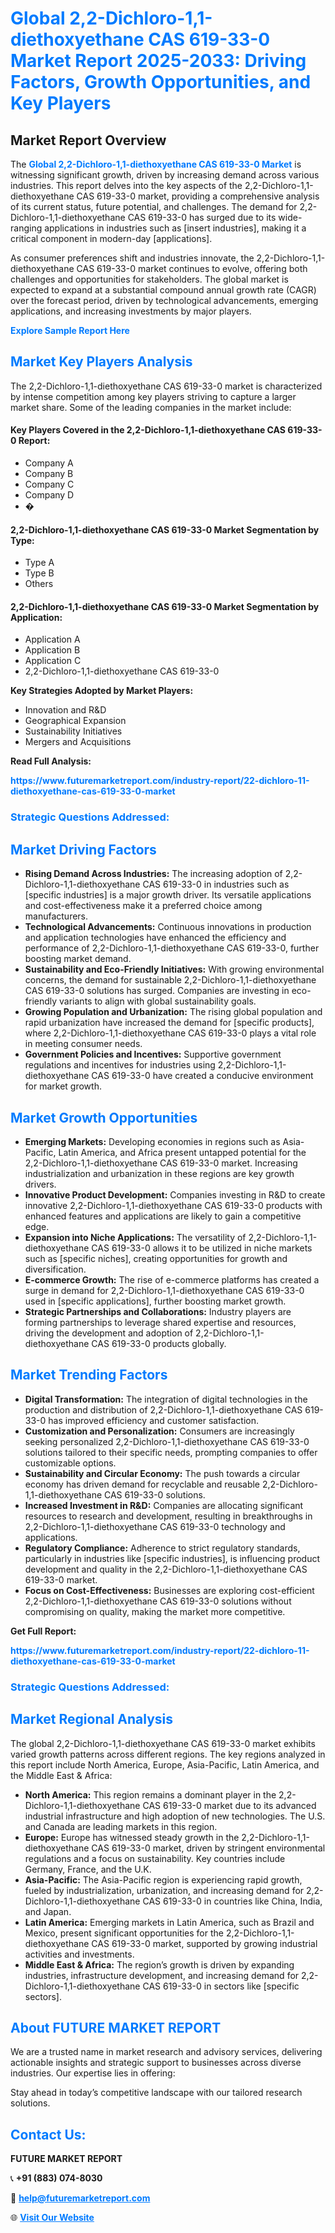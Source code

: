 <h1 style="color: #007BFF;">Global 2,2-Dichloro-1,1-diethoxyethane CAS 619-33-0 Market Report 2025-2033: Driving Factors, Growth Opportunities, and Key Players</h1>

<section id="overview">
<h2>Market Report Overview</h2>
<p>The <a href="https://www.futuremarketreport.com/industry-report/22-dichloro-11-diethoxyethane-cas-619-33-0-market" style="color: #007BFF; text-decoration: none;"><strong>Global 2,2-Dichloro-1,1-diethoxyethane CAS 619-33-0 Market</strong></a> is witnessing significant growth, driven by increasing demand across various industries. This report delves into the key aspects of the 2,2-Dichloro-1,1-diethoxyethane CAS 619-33-0 market, providing a comprehensive analysis of its current status, future potential, and challenges. The demand for 2,2-Dichloro-1,1-diethoxyethane CAS 619-33-0 has surged due to its wide-ranging applications in industries such as [insert industries], making it a critical component in modern-day [applications].</p>
<p>As consumer preferences shift and industries innovate, the 2,2-Dichloro-1,1-diethoxyethane CAS 619-33-0 market continues to evolve, offering both challenges and opportunities for stakeholders. The global market is expected to expand at a substantial compound annual growth rate (CAGR) over the forecast period, driven by technological advancements, emerging applications, and increasing investments by major players.</p>
</section>

<section id="overview">
<p><a href="https://www.futuremarketreport.com/request-sample/reportId=120269" style="color: #007BFF; text-decoration: none;"><strong>Explore Sample Report Here</strong></a></p>
</section>

<section id="key-players">
<h2 style="color: #007BFF;">Market Key Players Analysis</h2>
<p>The 2,2-Dichloro-1,1-diethoxyethane CAS 619-33-0 market is characterized by intense competition among key players striving to capture a larger market share. Some of the leading companies in the market include:</p>
<h4>Key Players Covered in the 2,2-Dichloro-1,1-diethoxyethane CAS 619-33-0 Report:</h4>
<ul><li>Company A</li><li>Company B</li><li>Company C</li><li>Company D</li><li>�</li></ul>
<h4>2,2-Dichloro-1,1-diethoxyethane CAS 619-33-0 Market Segmentation by Type:</h4>
<ul><li>Type A</li><li>Type B</li><li>Others</li></ul>

<h4>2,2-Dichloro-1,1-diethoxyethane CAS 619-33-0 Market Segmentation by Application:</h4>
<ul><li>Application A</li><li>Application B</li><li>Application C</li><li>2,2-Dichloro-1,1-diethoxyethane CAS 619-33-0</li></ul>
<p><strong>Key Strategies Adopted by Market Players:</strong></p>
<ul>
<li>Innovation and R&D</li>
<li>Geographical Expansion</li>
<li>Sustainability Initiatives</li>
<li>Mergers and Acquisitions</li>
</ul>
</section>

<section>
<p><strong>Read Full Analysis: </strong></p><a href="https://www.futuremarketreport.com/industry-report/22-dichloro-11-diethoxyethane-cas-619-33-0-market" style="color: #007BFF; text-decoration: none;"><strong>https://www.futuremarketreport.com/industry-report/22-dichloro-11-diethoxyethane-cas-619-33-0-market</strong></a>
<h3 style="color: #007BFF;">Strategic Questions Addressed:</h3>
</section>

<section id="driving-factors">
<h2 style="color: #007BFF;">Market Driving Factors</h2>
<ul>
<li><strong>Rising Demand Across Industries:</strong> The increasing adoption of 2,2-Dichloro-1,1-diethoxyethane CAS 619-33-0 in industries such as [specific industries] is a major growth driver. Its versatile applications and cost-effectiveness make it a preferred choice among manufacturers.</li>
<li><strong>Technological Advancements:</strong> Continuous innovations in production and application technologies have enhanced the efficiency and performance of 2,2-Dichloro-1,1-diethoxyethane CAS 619-33-0, further boosting market demand.</li>
<li><strong>Sustainability and Eco-Friendly Initiatives:</strong> With growing environmental concerns, the demand for sustainable 2,2-Dichloro-1,1-diethoxyethane CAS 619-33-0 solutions has surged. Companies are investing in eco-friendly variants to align with global sustainability goals.</li>
<li><strong>Growing Population and Urbanization:</strong> The rising global population and rapid urbanization have increased the demand for [specific products], where 2,2-Dichloro-1,1-diethoxyethane CAS 619-33-0 plays a vital role in meeting consumer needs.</li>
<li><strong>Government Policies and Incentives:</strong> Supportive government regulations and incentives for industries using 2,2-Dichloro-1,1-diethoxyethane CAS 619-33-0 have created a conducive environment for market growth.</li>
</ul>
</section>

<section id="growth-opportunities">
<h2 style="color: #007BFF;">Market Growth Opportunities</h2>
<ul>
<li><strong>Emerging Markets:</strong> Developing economies in regions such as Asia-Pacific, Latin America, and Africa present untapped potential for the 2,2-Dichloro-1,1-diethoxyethane CAS 619-33-0 market. Increasing industrialization and urbanization in these regions are key growth drivers.</li>
<li><strong>Innovative Product Development:</strong> Companies investing in R&D to create innovative 2,2-Dichloro-1,1-diethoxyethane CAS 619-33-0 products with enhanced features and applications are likely to gain a competitive edge.</li>
<li><strong>Expansion into Niche Applications:</strong> The versatility of 2,2-Dichloro-1,1-diethoxyethane CAS 619-33-0 allows it to be utilized in niche markets such as [specific niches], creating opportunities for growth and diversification.</li>
<li><strong>E-commerce Growth:</strong> The rise of e-commerce platforms has created a surge in demand for 2,2-Dichloro-1,1-diethoxyethane CAS 619-33-0 used in [specific applications], further boosting market growth.</li>
<li><strong>Strategic Partnerships and Collaborations:</strong> Industry players are forming partnerships to leverage shared expertise and resources, driving the development and adoption of 2,2-Dichloro-1,1-diethoxyethane CAS 619-33-0 products globally.</li>
</ul>
</section>

<section id="trending-factors">
<h2 style="color: #007BFF;">Market Trending Factors</h2>
<ul>
<li><strong>Digital Transformation:</strong> The integration of digital technologies in the production and distribution of 2,2-Dichloro-1,1-diethoxyethane CAS 619-33-0 has improved efficiency and customer satisfaction.</li>
<li><strong>Customization and Personalization:</strong> Consumers are increasingly seeking personalized 2,2-Dichloro-1,1-diethoxyethane CAS 619-33-0 solutions tailored to their specific needs, prompting companies to offer customizable options.</li>
<li><strong>Sustainability and Circular Economy:</strong> The push towards a circular economy has driven demand for recyclable and reusable 2,2-Dichloro-1,1-diethoxyethane CAS 619-33-0 solutions.</li>
<li><strong>Increased Investment in R&D:</strong> Companies are allocating significant resources to research and development, resulting in breakthroughs in 2,2-Dichloro-1,1-diethoxyethane CAS 619-33-0 technology and applications.</li>
<li><strong>Regulatory Compliance:</strong> Adherence to strict regulatory standards, particularly in industries like [specific industries], is influencing product development and quality in the 2,2-Dichloro-1,1-diethoxyethane CAS 619-33-0 market.</li>
<li><strong>Focus on Cost-Effectiveness:</strong> Businesses are exploring cost-efficient 2,2-Dichloro-1,1-diethoxyethane CAS 619-33-0 solutions without compromising on quality, making the market more competitive.</li>
</ul>
</section>

<section>
<p><strong>Get Full Report: </strong></p><a href="https://www.futuremarketreport.com/industry-report/22-dichloro-11-diethoxyethane-cas-619-33-0-market" style="color: #007BFF; text-decoration: none;"><strong>https://www.futuremarketreport.com/industry-report/22-dichloro-11-diethoxyethane-cas-619-33-0-market</strong></a>
<h3 style="color: #007BFF;">Strategic Questions Addressed:</h3>
</section>


<section id="regional-analysis">
<h2 style="color: #007BFF;">Market Regional Analysis</h2>
<p>The global 2,2-Dichloro-1,1-diethoxyethane CAS 619-33-0 market exhibits varied growth patterns across different regions. The key regions analyzed in this report include North America, Europe, Asia-Pacific, Latin America, and the Middle East & Africa:</p>
<ul>
<li><strong>North America:</strong> This region remains a dominant player in the 2,2-Dichloro-1,1-diethoxyethane CAS 619-33-0 market due to its advanced industrial infrastructure and high adoption of new technologies. The U.S. and Canada are leading markets in this region.</li>
<li><strong>Europe:</strong> Europe has witnessed steady growth in the 2,2-Dichloro-1,1-diethoxyethane CAS 619-33-0 market, driven by stringent environmental regulations and a focus on sustainability. Key countries include Germany, France, and the U.K.</li>
<li><strong>Asia-Pacific:</strong> The Asia-Pacific region is experiencing rapid growth, fueled by industrialization, urbanization, and increasing demand for 2,2-Dichloro-1,1-diethoxyethane CAS 619-33-0 in countries like China, India, and Japan.</li>
<li><strong>Latin America:</strong> Emerging markets in Latin America, such as Brazil and Mexico, present significant opportunities for the 2,2-Dichloro-1,1-diethoxyethane CAS 619-33-0 market, supported by growing industrial activities and investments.</li>
<li><strong>Middle East & Africa:</strong> The region’s growth is driven by expanding industries, infrastructure development, and increasing demand for 2,2-Dichloro-1,1-diethoxyethane CAS 619-33-0 in sectors like [specific sectors].</li>
</ul>
</section>

<footer>
<h2 style="color: #007BFF;">About FUTURE MARKET REPORT</h2>
<p>We are a trusted name in market research and advisory services, delivering actionable insights and strategic support to businesses across diverse industries. Our expertise lies in offering:</p>

<p>Stay ahead in today’s competitive landscape with our tailored research solutions.</p>

<h2 style="color: #007BFF;">Contact Us:</h2>
<p><strong>FUTURE MARKET REPORT</strong></p>
<p>📞 <strong>+91 (883) 074-8030</strong></p>
<p>📧 <strong><a href="mailto:help@futuremarketreport.com" style="color: #007BFF;">help@futuremarketreport.com</a></strong></p>
<p>🌐 <strong><a href="https://www.futuremarketreport.com/" style="color: #007BFF;">Visit Our Website</a></strong></p>
</footer>